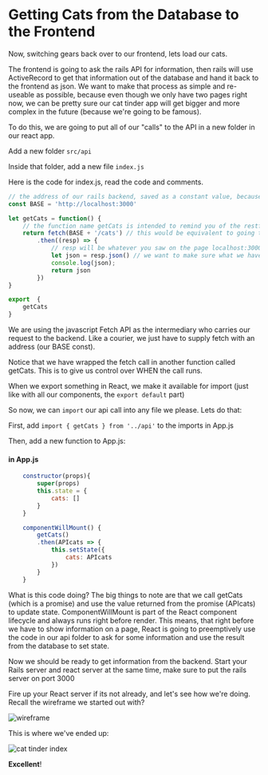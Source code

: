 # Getting Cats from the Database to the Frontend

Now, switching gears back over to our frontend, lets load our cats.

The frontend is going to ask the rails API for information, then rails will use ActiveRecord to get that information out of the database and hand it back to the frontend as json. We want to make that process as simple and re-useable as possible, because even though we only have two pages right now, we can be pretty sure our cat tinder app will get bigger and more complex in the future (because we're going to be famous).

To do this, we are going to put all of our "calls" to the API in a new folder in our react app.

Add a new folder ``` src/api ```

Inside that folder, add a new file ``` index.js ```

Here is the code for index.js, read the code and comments.

```javascript
// the address of our rails backend, saved as a constant value, because we never want to accidently change it
const BASE = 'http://localhost:3000'

let getCats = function() {
  	// the function name getCats is intended to remind you of the restful rails route --> GET '/cats'.
	return fetch(BASE + '/cats') // this would be equivalent to going to localhost:3000/cats in your browser. Do that - - what do you see?
		.then((resp) => {
           	// resp will be whatever you saw on the page localhost:3000/cats, it is the result of our fetch call
			let json = resp.json() // we want to make sure what we have is just the json part of the response
			console.log(json);
			return json
		})
}

export  {
	getCats
}
```

We are using the javascript Fetch API as the intermediary who carries our request to the backend. Like a courier, we just have to supply fetch with an address (our BASE const).  

Notice that we have wrapped the fetch call in another function called getCats. This is to give us control over WHEN the call runs.

When we export something in React, we make it available for import (just like with all our components, the ```export default``` part)

So now, we can ```import``` our api call into any file we please. Lets do that:

First, add ``` import { getCats } from '../api' ``` to the imports in App.js

Then, add a new function to App.js:

#### in App.js
``` javascript
	constructor(props){
		super(props)
		this.state = {
			cats: []
		}
	}

	componentWillMount() {
		getCats()
		.then(APIcats => {
			this.setState({
				cats: APIcats
			})
		}
	}

```

What is this code doing? The big things to note are that we call getCats (which is a promise) and use the value returned from the promise (APIcats) to update state. ComponentWillMount is part of the React component lifecycle and always runs right before render. This means, that right before we
have to show information on a page, React is going to preemptively use the code in our api folder to ask for some information and use the result from the
database to set state.

Now we should be ready to get information from the backend. Start your Rails server and react server at the same time, make sure to put the rails server on port 3000

Fire up your React server if its not already, and let's see how we're doing.  Recall the wireframe we started out with?

![wireframe](https://s3.amazonaws.com/learn-site/curriculum/cat-tinder/cat-tinder-wireframe.png)

This is where we've ended up:

![cat tinder index](https://s3.amazonaws.com/learn-site/curriculum/cat-tinder/cat-tinder-index.png)

__Excellent__!
